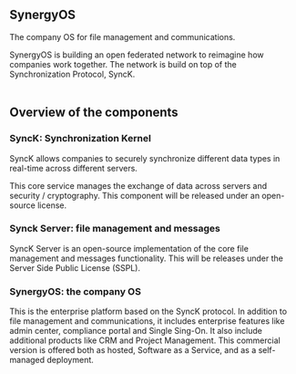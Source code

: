 ## SynergyOS

The company OS for file management and communications.

SynergyOS is building an open federated network to reimagine how companies work together. The network is build on top of the Synchronization Protocol, SyncK.
<br>
<br>

## Overview of the components

### SyncK: Synchronization Kernel

SyncK allows companies to securely synchronize different data types in real-time across different servers.

This core service manages the exchange of data across servers and security / cryptography. This component will be released under an open-source license.

### Synck Server: file management and messages

SyncK Server is an open-source implementation of the core file management and messages functionality. This will be releases under the Server Side Public License (SSPL).

### SynergyOS: the company OS

This is the enterprise platform based on the SyncK protocol. In addition to file management and communications, it includes enterprise features like admin center, compliance portal and Single Sing-On. It also include additional products like CRM and Project Management. This commercial version is offered both as hosted, Software as a Service, and as a self-managed deployment. 
